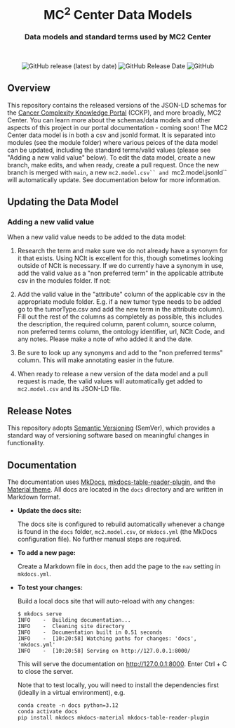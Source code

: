 <h1 align="center">
  MC<sup>2</sup> Center Data Models
</h1>

<h3 align="center">
  Data models and standard terms used by MC2 Center
</h3>
<br/>

<p align="center">
  <img alt="GitHub release (latest by date)" src="https://img.shields.io/github/release/mc2-center/mc2-data-models?label=latest%20release&display_name=release&style=flat-square">
  <img alt="GitHub Release Date" src="https://img.shields.io/github/release-date/mc2-center/mc2-data-models?style=flat-square&color=green">
  <img alt="GitHub" src="https://img.shields.io/github/license/mc2-center/mc2-data-models?style=flat-square&color=orange">
</p>

## Overview

This repository contains the released versions of the JSON-LD schemas for the
[Cancer Complexity Knowledge Portal] (CCKP), and more broadly, MC2 Center.
You can learn more about the schemas/data models and other aspects of this
project in our portal documentation - coming soon! The MC2 Center data model
is in both a csv and jsonld format. It is separated into modules (see the
module folder) where various peices of the data model can be updated,
including the standard terms/valid values (please see "Adding a new valid
value" below). To edit the data model, create a new branch, make edits, and
when ready, create a pull request. Once the new branch is merged with `main`,
a new `mc2.model.csv`` and `mc2.model.jsonld`` will automatically update. See
documentation below for more information.


## Updating the Data Model

### Adding a new valid value
 
When a new valid value needs to be added to the data model:

1. Research the term and make sure we do not already have a synonym for it that
exists. Using NCIt is excellent for this, though sometimes looking outside of
NCIt is necessary. If we do currently have a synonym in use, add the valid value
as a "non preferred term" in the applicable attribute csv in the modules folder.
If not:

2. Add the valid value in the "attribute" column of the applicable csv in the
appropriate module folder. E.g. if a new tumor type needs to be added go to
the tumorType.csv and add the new term in the attribute column). Fill out the
rest of the columns as completely as possible, this includes the description,
the required column, parent column, source column, non preferred terms column,
the ontology identifier, url, NCIt Code, and any notes. Please make a note of
who added it and the date.

3. Be sure to look up any synonyms and add to the "non preferred terms" column.
This will make annotating easier in the future.

4. When ready to release a new version of the data model and a pull request is
made, the valid values will automatically get added to `mc2.model.csv` and its
JSON-LD file.


## Release Notes 

This repository adopts [Semantic Versioning] (SemVer), which provides a
standard way of versioning software based on meaningful changes in
functionality.


## Documentation

The documentation uses [MkDocs], [mkdocs-table-reader-plugin], and the
[Material theme]. All docs are located in the `docs` directory and
are written in Markdown format.

* **Update the docs site:**

  The docs site is configured to rebuild automatically whenever a change
  is found in the `docs` folder, `mc2.model.csv`, or `mkdocs.yml`
  (the MkDocs configuration file). No further manual steps are required.

* **To add a new page:**

    Create a Markdown file in `docs`, then add the page to the `nav` 
    setting in `mkdocs.yml`.

* **To test your changes:**

    Build a local docs site that will auto-reload with any changes:

    ```console
    $ mkdocs serve
    INFO    -  Building documentation...
    INFO    -  Cleaning site directory
    INFO    -  Documentation built in 0.51 seconds
    INFO    -  [10:20:58] Watching paths for changes: 'docs', 'mkdocs.yml'
    INFO    -  [10:20:58] Serving on http://127.0.0.1:8000/
    ```

    This will serve the documentation on http://127.0.0.1:8000. Enter Ctrl + C
    to close the server.

    Note that to test locally, you will need to install the dependencies
    first (ideally in a virtual environment), e.g.

    ```console
    conda create -n docs python=3.12
    conda activate docs
    pip install mkdocs mkdocs-material mkdocs-table-reader-plugin
    ```



[Cancer Complexity Knowledge Portal]: https://cancercomplexity.synapse.org/
[Semantic Versioning]: https://semver.org/
[MKDocs]: https://www.mkdocs.org/
[mkdocs-table-reader-plugin]: https://timvink.github.io/mkdocs-table-reader-plugin/
[Material theme]: https://squidfunk.github.io/mkdocs-material/

